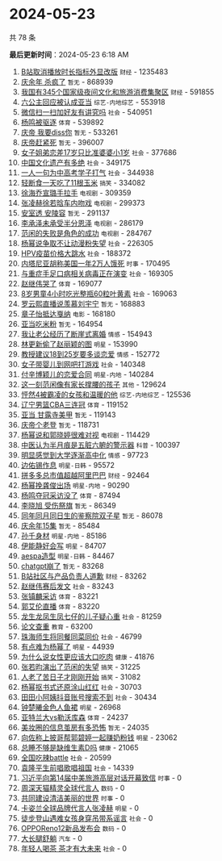 # 2024-05-23

共 78 条


<!-- BEGIN -->

**最后更新时间**：2024-05-23 6:18 AM
1. [B站取消播放时长指标外显改版](https://m.weibo.cn/search?containerid=100103type%3D1%26t%3D10%26q%3D%23B%E7%AB%99%E5%8F%96%E6%B6%88%E6%92%AD%E6%94%BE%E6%97%B6%E9%95%BF%E6%8C%87%E6%A0%87%E5%A4%96%E6%98%BE%E6%94%B9%E7%89%88%23&stream_entry_id=31&isnewpage=1&extparam=seat%3D1%26lcate%3D5001%26cate%3D5001%26pos%3D0%26stream_entry_id%3D31%26dgr%3D0%26realpos%3D1%26q%3D%2523B%25E7%25AB%2599%25E5%258F%2596%25E6%25B6%2588%25E6%2592%25AD%25E6%2594%25BE%25E6%2597%25B6%25E9%2595%25BF%25E6%258C%2587%25E6%25A0%2587%25E5%25A4%2596%25E6%2598%25BE%25E6%2594%25B9%25E7%2589%2588%2523%26c_type%3D31%26filter_type%3Drealtimehot%26flag%3D1%26band_rank%3D1%26display_time%3D1716395156%26pre_seqid%3D171639515656391143697) `财经` - 1235483
2. [庆余年 杀疯了](https://m.weibo.cn/search?containerid=100103type%3D1%26t%3D10%26q%3D%E5%BA%86%E4%BD%99%E5%B9%B4+%E6%9D%80%E7%96%AF%E4%BA%86&stream_entry_id=31&isnewpage=1&extparam=seat%3D1%26lcate%3D5001%26cate%3D5001%26pos%3D1%26stream_entry_id%3D31%26dgr%3D0%26realpos%3D2%26q%3D%25E5%25BA%2586%25E4%25BD%2599%25E5%25B9%25B4%2520%25E6%259D%2580%25E7%2596%25AF%25E4%25BA%2586%26c_type%3D31%26filter_type%3Drealtimehot%26flag%3D2%26band_rank%3D2%26display_time%3D1716395156%26pre_seqid%3D171639515656391143697) `暂无` - 868939
3. [我国有345个国家级夜间文化和旅游消费集聚区](https://m.weibo.cn/search?containerid=100103type%3D1%26t%3D10%26q%3D%23%E6%88%91%E5%9B%BD%E6%9C%89345%E4%B8%AA%E5%9B%BD%E5%AE%B6%E7%BA%A7%E5%A4%9C%E9%97%B4%E6%96%87%E5%8C%96%E5%92%8C%E6%97%85%E6%B8%B8%E6%B6%88%E8%B4%B9%E9%9B%86%E8%81%9A%E5%8C%BA%23&stream_entry_id=31&isnewpage=1&extparam=seat%3D1%26lcate%3D5001%26cate%3D5001%26pos%3D2%26stream_entry_id%3D31%26dgr%3D0%26realpos%3D3%26q%3D%2523%25E6%2588%2591%25E5%259B%25BD%25E6%259C%2589345%25E4%25B8%25AA%25E5%259B%25BD%25E5%25AE%25B6%25E7%25BA%25A7%25E5%25A4%259C%25E9%2597%25B4%25E6%2596%2587%25E5%258C%2596%25E5%2592%258C%25E6%2597%2585%25E6%25B8%25B8%25E6%25B6%2588%25E8%25B4%25B9%25E9%259B%2586%25E8%2581%259A%25E5%258C%25BA%2523%26c_type%3D31%26filter_type%3Drealtimehot%26flag%3D0%26band_rank%3D3%26display_time%3D1716395156%26pre_seqid%3D171639515656391143697) `财经` - 591855
4. [六公主回应被认成亚当](https://m.weibo.cn/search?containerid=100103type%3D1%26t%3D10%26q%3D%23%E5%85%AD%E5%85%AC%E4%B8%BB%E5%9B%9E%E5%BA%94%E8%A2%AB%E8%AE%A4%E6%88%90%E4%BA%9A%E5%BD%93%23&stream_entry_id=31&isnewpage=1&extparam=seat%3D1%26lcate%3D5001%26cate%3D5001%26pos%3D4%26stream_entry_id%3D31%26dgr%3D0%26realpos%3D4%26q%3D%2523%25E5%2585%25AD%25E5%2585%25AC%25E4%25B8%25BB%25E5%259B%259E%25E5%25BA%2594%25E8%25A2%25AB%25E8%25AE%25A4%25E6%2588%2590%25E4%25BA%259A%25E5%25BD%2593%2523%26c_type%3D31%26filter_type%3Drealtimehot%26flag%3D2%26band_rank%3D4%26display_time%3D1716395156%26pre_seqid%3D171639515656391143697) `综艺-内地综艺` - 553918
5. [微信扫一扫加好友有讲究吗](https://m.weibo.cn/search?containerid=100103type%3D1%26t%3D10%26q%3D%23%E5%BE%AE%E4%BF%A1%E6%89%AB%E4%B8%80%E6%89%AB%E5%8A%A0%E5%A5%BD%E5%8F%8B%E6%9C%89%E8%AE%B2%E7%A9%B6%E5%90%97%23&stream_entry_id=31&isnewpage=1&extparam=seat%3D1%26lcate%3D5001%26cate%3D5001%26pos%3D5%26stream_entry_id%3D31%26dgr%3D0%26realpos%3D5%26q%3D%2523%25E5%25BE%25AE%25E4%25BF%25A1%25E6%2589%25AB%25E4%25B8%2580%25E6%2589%25AB%25E5%258A%25A0%25E5%25A5%25BD%25E5%258F%258B%25E6%259C%2589%25E8%25AE%25B2%25E7%25A9%25B6%25E5%2590%2597%2523%26c_type%3D31%26filter_type%3Drealtimehot%26flag%3D2%26band_rank%3D5%26display_time%3D1716395156%26pre_seqid%3D171639515656391143697) `社会` - 540951
6. [杨鸣被驱逐](https://m.weibo.cn/search?containerid=100103type%3D1%26t%3D10%26q%3D%E6%9D%A8%E9%B8%A3%E8%A2%AB%E9%A9%B1%E9%80%90&stream_entry_id=31&isnewpage=1&extparam=seat%3D1%26lcate%3D5001%26cate%3D5001%26pos%3D6%26stream_entry_id%3D31%26dgr%3D0%26realpos%3D6%26q%3D%25E6%259D%25A8%25E9%25B8%25A3%25E8%25A2%25AB%25E9%25A9%25B1%25E9%2580%2590%26c_type%3D31%26filter_type%3Drealtimehot%26flag%3D2%26band_rank%3D6%26display_time%3D1716395156%26pre_seqid%3D171639515656391143697) `体育` - 539892
7. [庆帝 我要diss你](https://m.weibo.cn/search?containerid=100103type%3D1%26t%3D10%26q%3D%E5%BA%86%E5%B8%9D+%E6%88%91%E8%A6%81diss%E4%BD%A0&stream_entry_id=31&isnewpage=1&extparam=seat%3D1%26lcate%3D5001%26cate%3D5001%26pos%3D7%26stream_entry_id%3D31%26dgr%3D0%26realpos%3D7%26q%3D%25E5%25BA%2586%25E5%25B8%259D%2520%25E6%2588%2591%25E8%25A6%2581diss%25E4%25BD%25A0%26c_type%3D31%26filter_type%3Drealtimehot%26flag%3D2%26band_rank%3D7%26display_time%3D1716395156%26pre_seqid%3D171639515656391143697) `暂无` - 533261
8. [庆帝赶紧死](https://m.weibo.cn/search?containerid=100103type%3D1%26t%3D10%26q%3D%E5%BA%86%E5%B8%9D%E8%B5%B6%E7%B4%A7%E6%AD%BB&stream_entry_id=31&isnewpage=1&extparam=seat%3D1%26lcate%3D5001%26cate%3D5001%26pos%3D8%26stream_entry_id%3D31%26dgr%3D0%26realpos%3D8%26q%3D%25E5%25BA%2586%25E5%25B8%259D%25E8%25B5%25B6%25E7%25B4%25A7%25E6%25AD%25BB%26c_type%3D31%26filter_type%3Drealtimehot%26flag%3D2%26band_rank%3D8%26display_time%3D1716395156%26pre_seqid%3D171639515656391143697) `暂无` - 396007
9. [女子姐弟恋差17岁只比准婆婆小1岁](https://m.weibo.cn/search?containerid=100103type%3D1%26t%3D10%26q%3D%23%E5%A5%B3%E5%AD%90%E5%A7%90%E5%BC%9F%E6%81%8B%E5%B7%AE17%E5%B2%81%E5%8F%AA%E6%AF%94%E5%87%86%E5%A9%86%E5%A9%86%E5%B0%8F1%E5%B2%81%23&stream_entry_id=31&isnewpage=1&extparam=seat%3D1%26lcate%3D5001%26cate%3D5001%26pos%3D9%26stream_entry_id%3D31%26dgr%3D0%26realpos%3D9%26q%3D%2523%25E5%25A5%25B3%25E5%25AD%2590%25E5%25A7%2590%25E5%25BC%259F%25E6%2581%258B%25E5%25B7%25AE17%25E5%25B2%2581%25E5%258F%25AA%25E6%25AF%2594%25E5%2587%2586%25E5%25A9%2586%25E5%25A9%2586%25E5%25B0%258F1%25E5%25B2%2581%2523%26c_type%3D31%26filter_type%3Drealtimehot%26flag%3D2%26band_rank%3D9%26display_time%3D1716395156%26pre_seqid%3D171639515656391143697) `社会` - 377686
10. [中国文化遗产有多绝](https://m.weibo.cn/search?containerid=100103type%3D1%26t%3D10%26q%3D%23%E4%B8%AD%E5%9B%BD%E6%96%87%E5%8C%96%E9%81%97%E4%BA%A7%E6%9C%89%E5%A4%9A%E7%BB%9D%23&stream_entry_id=31&isnewpage=1&extparam=seat%3D1%26lcate%3D5001%26realpos%3D3%26cate%3D5001%26pos%3D2%26stream_entry_id%3D31%26flag%3D0%26dgr%3D0%26q%3D%2523%25E4%25B8%25AD%25E5%259B%25BD%25E6%2596%2587%25E5%258C%2596%25E9%2581%2597%25E4%25BA%25A7%25E6%259C%2589%25E5%25A4%259A%25E7%25BB%259D%2523%26filter_type%3Drealtimehot%26band_rank%3D3%26c_type%3D31%26display_time%3D1716398243%26pre_seqid%3D1716398243062015735218) `社会` - 349175
11. [一人一句为中高考学子打气](https://m.weibo.cn/search?containerid=100103type%3D1%26t%3D10%26q%3D%23%E4%B8%80%E4%BA%BA%E4%B8%80%E5%8F%A5%E4%B8%BA%E4%B8%AD%E9%AB%98%E8%80%83%E5%AD%A6%E5%AD%90%E6%89%93%E6%B0%94%23&stream_entry_id=31&isnewpage=1&extparam=seat%3D1%26lcate%3D5001%26cate%3D5001%26pos%3D10%26stream_entry_id%3D31%26dgr%3D0%26realpos%3D10%26q%3D%2523%25E4%25B8%2580%25E4%25BA%25BA%25E4%25B8%2580%25E5%258F%25A5%25E4%25B8%25BA%25E4%25B8%25AD%25E9%25AB%2598%25E8%2580%2583%25E5%25AD%25A6%25E5%25AD%2590%25E6%2589%2593%25E6%25B0%2594%2523%26c_type%3D31%26filter_type%3Drealtimehot%26flag%3D32768%26band_rank%3D10%26display_time%3D1716395156%26pre_seqid%3D171639515656391143697) `社会` - 344938
12. [轻断食一天吃了11根玉米](https://m.weibo.cn/search?containerid=100103type%3D1%26t%3D10%26q%3D%23%E8%BD%BB%E6%96%AD%E9%A3%9F%E4%B8%80%E5%A4%A9%E5%90%83%E4%BA%8611%E6%A0%B9%E7%8E%89%E7%B1%B3%23&stream_entry_id=31&isnewpage=1&extparam=seat%3D1%26lcate%3D5001%26cate%3D5001%26pos%3D11%26stream_entry_id%3D31%26dgr%3D0%26realpos%3D11%26q%3D%2523%25E8%25BD%25BB%25E6%2596%25AD%25E9%25A3%259F%25E4%25B8%2580%25E5%25A4%25A9%25E5%2590%2583%25E4%25BA%258611%25E6%25A0%25B9%25E7%258E%2589%25E7%25B1%25B3%2523%26c_type%3D31%26filter_type%3Drealtimehot%26flag%3D2%26band_rank%3D11%26display_time%3D1716395156%26pre_seqid%3D171639515656391143697) `搞笑` - 334082
13. [徐海乔宣璐手拉手](https://m.weibo.cn/search?containerid=100103type%3D1%26t%3D10%26q%3D%E5%BE%90%E6%B5%B7%E4%B9%94%E5%AE%A3%E7%92%90%E6%89%8B%E6%8B%89%E6%89%8B&stream_entry_id=31&isnewpage=1&extparam=seat%3D1%26lcate%3D5001%26cate%3D5001%26pos%3D12%26stream_entry_id%3D31%26dgr%3D0%26realpos%3D12%26q%3D%25E5%25BE%2590%25E6%25B5%25B7%25E4%25B9%2594%25E5%25AE%25A3%25E7%2592%2590%25E6%2589%258B%25E6%258B%2589%25E6%2589%258B%26c_type%3D31%26filter_type%3Drealtimehot%26flag%3D2%26band_rank%3D12%26display_time%3D1716395156%26pre_seqid%3D171639515656391143697) `电视剧` - 309359
14. [张凌赫徐若晗车内吻戏](https://m.weibo.cn/search?containerid=100103type%3D1%26t%3D10%26q%3D%23%E5%BC%A0%E5%87%8C%E8%B5%AB%E5%BE%90%E8%8B%A5%E6%99%97%E8%BD%A6%E5%86%85%E5%90%BB%E6%88%8F%23&stream_entry_id=31&isnewpage=1&extparam=seat%3D1%26lcate%3D5001%26cate%3D5001%26pos%3D13%26stream_entry_id%3D31%26dgr%3D0%26realpos%3D13%26q%3D%2523%25E5%25BC%25A0%25E5%2587%258C%25E8%25B5%25AB%25E5%25BE%2590%25E8%258B%25A5%25E6%2599%2597%25E8%25BD%25A6%25E5%2586%2585%25E5%2590%25BB%25E6%2588%258F%2523%26c_type%3D31%26filter_type%3Drealtimehot%26flag%3D2%26band_rank%3D13%26display_time%3D1716395156%26pre_seqid%3D171639515656391143697) `电视剧` - 299373
15. [安室透 安陵容](https://m.weibo.cn/search?containerid=100103type%3D1%26t%3D10%26q%3D%E5%AE%89%E5%AE%A4%E9%80%8F+%E5%AE%89%E9%99%B5%E5%AE%B9&stream_entry_id=31&isnewpage=1&extparam=seat%3D1%26lcate%3D5001%26cate%3D5001%26pos%3D14%26stream_entry_id%3D31%26dgr%3D0%26realpos%3D14%26q%3D%25E5%25AE%2589%25E5%25AE%25A4%25E9%2580%258F%2520%25E5%25AE%2589%25E9%2599%25B5%25E5%25AE%25B9%26c_type%3D31%26filter_type%3Drealtimehot%26flag%3D0%26band_rank%3D14%26display_time%3D1716395156%26pre_seqid%3D171639515656391143697) `暂无` - 291137
16. [李承泽未承受半分恩泽](https://m.weibo.cn/search?containerid=100103type%3D1%26t%3D10%26q%3D%E6%9D%8E%E6%89%BF%E6%B3%BD%E6%9C%AA%E6%89%BF%E5%8F%97%E5%8D%8A%E5%88%86%E6%81%A9%E6%B3%BD&stream_entry_id=31&isnewpage=1&extparam=seat%3D1%26lcate%3D5001%26realpos%3D5%26cate%3D5001%26pos%3D5%26stream_entry_id%3D31%26flag%3D1%26dgr%3D0%26q%3D%25E6%259D%258E%25E6%2589%25BF%25E6%25B3%25BD%25E6%259C%25AA%25E6%2589%25BF%25E5%258F%2597%25E5%258D%258A%25E5%2588%2586%25E6%2581%25A9%25E6%25B3%25BD%26filter_type%3Drealtimehot%26band_rank%3D5%26c_type%3D31%26display_time%3D1716398243%26pre_seqid%3D1716398243062015735218) `电视剧` - 286179
17. [范闲的失败是角色的成功](https://m.weibo.cn/search?containerid=100103type%3D1%26t%3D10%26q%3D%23%E8%8C%83%E9%97%B2%E7%9A%84%E5%A4%B1%E8%B4%A5%E6%98%AF%E8%A7%92%E8%89%B2%E7%9A%84%E6%88%90%E5%8A%9F%23&stream_entry_id=31&isnewpage=1&extparam=seat%3D1%26lcate%3D5001%26cate%3D5001%26pos%3D15%26stream_entry_id%3D31%26dgr%3D0%26realpos%3D15%26q%3D%2523%25E8%258C%2583%25E9%2597%25B2%25E7%259A%2584%25E5%25A4%25B1%25E8%25B4%25A5%25E6%2598%25AF%25E8%25A7%2592%25E8%2589%25B2%25E7%259A%2584%25E6%2588%2590%25E5%258A%259F%2523%26c_type%3D31%26filter_type%3Drealtimehot%26flag%3D2%26band_rank%3D15%26display_time%3D1716395156%26pre_seqid%3D171639515656391143697) `电视剧` - 284767
18. [杨幂说争取不让动漫粉失望](https://m.weibo.cn/search?containerid=100103type%3D1%26t%3D10%26q%3D%23%E6%9D%A8%E5%B9%82%E8%AF%B4%E4%BA%89%E5%8F%96%E4%B8%8D%E8%AE%A9%E5%8A%A8%E6%BC%AB%E7%B2%89%E5%A4%B1%E6%9C%9B%23&stream_entry_id=31&isnewpage=1&extparam=seat%3D1%26lcate%3D5001%26cate%3D5001%26pos%3D16%26stream_entry_id%3D31%26dgr%3D0%26realpos%3D16%26q%3D%2523%25E6%259D%25A8%25E5%25B9%2582%25E8%25AF%25B4%25E4%25BA%2589%25E5%258F%2596%25E4%25B8%258D%25E8%25AE%25A9%25E5%258A%25A8%25E6%25BC%25AB%25E7%25B2%2589%25E5%25A4%25B1%25E6%259C%259B%2523%26c_type%3D31%26filter_type%3Drealtimehot%26flag%3D0%26band_rank%3D16%26display_time%3D1716395156%26pre_seqid%3D171639515656391143697) `社会` - 226305
19. [HPV疫苗价格大跳水](https://m.weibo.cn/search?containerid=100103type%3D1%26t%3D10%26q%3D%23HPV%E7%96%AB%E8%8B%97%E4%BB%B7%E6%A0%BC%E5%A4%A7%E8%B7%B3%E6%B0%B4%23&stream_entry_id=31&isnewpage=1&extparam=seat%3D1%26lcate%3D5001%26cate%3D5001%26pos%3D17%26stream_entry_id%3D31%26dgr%3D0%26realpos%3D17%26q%3D%2523HPV%25E7%2596%25AB%25E8%258B%2597%25E4%25BB%25B7%25E6%25A0%25BC%25E5%25A4%25A7%25E8%25B7%25B3%25E6%25B0%25B4%2523%26c_type%3D31%26filter_type%3Drealtimehot%26flag%3D0%26band_rank%3D17%26display_time%3D1716395156%26pre_seqid%3D171639515656391143697) `社会` - 188372
20. [内塔尼亚胡称美国一年2万人饿死](https://m.weibo.cn/search?containerid=100103type%3D1%26t%3D10%26q%3D%23%E5%86%85%E5%A1%94%E5%B0%BC%E4%BA%9A%E8%83%A1%E7%A7%B0%E7%BE%8E%E5%9B%BD%E4%B8%80%E5%B9%B42%E4%B8%87%E4%BA%BA%E9%A5%BF%E6%AD%BB%23&stream_entry_id=31&isnewpage=1&extparam=seat%3D1%26lcate%3D5001%26cate%3D5001%26pos%3D18%26stream_entry_id%3D31%26dgr%3D0%26realpos%3D18%26q%3D%2523%25E5%2586%2585%25E5%25A1%2594%25E5%25B0%25BC%25E4%25BA%259A%25E8%2583%25A1%25E7%25A7%25B0%25E7%25BE%258E%25E5%259B%25BD%25E4%25B8%2580%25E5%25B9%25B42%25E4%25B8%2587%25E4%25BA%25BA%25E9%25A5%25BF%25E6%25AD%25BB%2523%26c_type%3D31%26filter_type%3Drealtimehot%26flag%3D1%26band_rank%3D18%26display_time%3D1716395156%26pre_seqid%3D171639515656391143697) `时事` - 170495
21. [与重症手足口病相关病毒正在演变](https://m.weibo.cn/search?containerid=100103type%3D1%26t%3D10%26q%3D%23%E4%B8%8E%E9%87%8D%E7%97%87%E6%89%8B%E8%B6%B3%E5%8F%A3%E7%97%85%E7%9B%B8%E5%85%B3%E7%97%85%E6%AF%92%E6%AD%A3%E5%9C%A8%E6%BC%94%E5%8F%98%23&stream_entry_id=31&isnewpage=1&extparam=seat%3D1%26lcate%3D5001%26cate%3D5001%26pos%3D19%26stream_entry_id%3D31%26dgr%3D0%26realpos%3D19%26q%3D%2523%25E4%25B8%258E%25E9%2587%258D%25E7%2597%2587%25E6%2589%258B%25E8%25B6%25B3%25E5%258F%25A3%25E7%2597%2585%25E7%259B%25B8%25E5%2585%25B3%25E7%2597%2585%25E6%25AF%2592%25E6%25AD%25A3%25E5%259C%25A8%25E6%25BC%2594%25E5%258F%2598%2523%26c_type%3D31%26filter_type%3Drealtimehot%26flag%3D0%26band_rank%3D19%26display_time%3D1716395156%26pre_seqid%3D171639515656391143697) `社会` - 169305
22. [赵继伟哭了](https://m.weibo.cn/search?containerid=100103type%3D1%26t%3D10%26q%3D%23%E8%B5%B5%E7%BB%A7%E4%BC%9F%E5%93%AD%E4%BA%86%23&stream_entry_id=31&isnewpage=1&extparam=seat%3D1%26lcate%3D5001%26cate%3D5001%26pos%3D20%26stream_entry_id%3D31%26dgr%3D0%26realpos%3D20%26q%3D%2523%25E8%25B5%25B5%25E7%25BB%25A7%25E4%25BC%259F%25E5%2593%25AD%25E4%25BA%2586%2523%26c_type%3D31%26filter_type%3Drealtimehot%26flag%3D0%26band_rank%3D20%26display_time%3D1716395156%26pre_seqid%3D171639515656391143697) `体育` - 169077
23. [8岁男童4小时吃光整瓶60粒叶黄素](https://m.weibo.cn/search?containerid=100103type%3D1%26t%3D10%26q%3D%238%E5%B2%81%E7%94%B7%E7%AB%A54%E5%B0%8F%E6%97%B6%E5%90%83%E5%85%89%E6%95%B4%E7%93%B660%E7%B2%92%E5%8F%B6%E9%BB%84%E7%B4%A0%23&stream_entry_id=31&isnewpage=1&extparam=seat%3D1%26lcate%3D5001%26cate%3D5001%26pos%3D21%26stream_entry_id%3D31%26dgr%3D0%26realpos%3D21%26q%3D%25238%25E5%25B2%2581%25E7%2594%25B7%25E7%25AB%25A54%25E5%25B0%258F%25E6%2597%25B6%25E5%2590%2583%25E5%2585%2589%25E6%2595%25B4%25E7%2593%25B660%25E7%25B2%2592%25E5%258F%25B6%25E9%25BB%2584%25E7%25B4%25A0%2523%26c_type%3D31%26filter_type%3Drealtimehot%26flag%3D1%26band_rank%3D21%26display_time%3D1716395156%26pre_seqid%3D171639515656391143697) `社会` - 169063
24. [罗云熙直播说羡慕刘宇宁](https://m.weibo.cn/search?containerid=100103type%3D1%26t%3D10%26q%3D%23%E7%BD%97%E4%BA%91%E7%86%99%E7%9B%B4%E6%92%AD%E8%AF%B4%E7%BE%A1%E6%85%95%E5%88%98%E5%AE%87%E5%AE%81%23&stream_entry_id=31&isnewpage=1&extparam=seat%3D1%26lcate%3D5001%26cate%3D5001%26pos%3D22%26stream_entry_id%3D31%26dgr%3D0%26realpos%3D22%26q%3D%2523%25E7%25BD%2597%25E4%25BA%2591%25E7%2586%2599%25E7%259B%25B4%25E6%2592%25AD%25E8%25AF%25B4%25E7%25BE%25A1%25E6%2585%2595%25E5%2588%2598%25E5%25AE%2587%25E5%25AE%2581%2523%26c_type%3D31%26filter_type%3Drealtimehot%26flag%3D1%26band_rank%3D22%26display_time%3D1716395156%26pre_seqid%3D171639515656391143697) `暂无` - 168883
25. [章子怡抵达戛纳](https://m.weibo.cn/search?containerid=100103type%3D1%26t%3D10%26q%3D%23%E7%AB%A0%E5%AD%90%E6%80%A1%E6%8A%B5%E8%BE%BE%E6%88%9B%E7%BA%B3%23&stream_entry_id=31&isnewpage=1&extparam=seat%3D1%26lcate%3D5001%26cate%3D5001%26pos%3D23%26stream_entry_id%3D31%26dgr%3D0%26realpos%3D23%26q%3D%2523%25E7%25AB%25A0%25E5%25AD%2590%25E6%2580%25A1%25E6%258A%25B5%25E8%25BE%25BE%25E6%2588%259B%25E7%25BA%25B3%2523%26c_type%3D31%26filter_type%3Drealtimehot%26flag%3D0%26band_rank%3D23%26display_time%3D1716395156%26pre_seqid%3D171639515656391143697) `电影` - 168180
26. [亚当吃米粉](https://m.weibo.cn/search?containerid=100103type%3D1%26t%3D10%26q%3D%E4%BA%9A%E5%BD%93%E5%90%83%E7%B1%B3%E7%B2%89&stream_entry_id=31&isnewpage=1&extparam=seat%3D1%26lcate%3D5001%26cate%3D5001%26pos%3D24%26stream_entry_id%3D31%26dgr%3D0%26realpos%3D24%26q%3D%25E4%25BA%259A%25E5%25BD%2593%25E5%2590%2583%25E7%25B1%25B3%25E7%25B2%2589%26c_type%3D31%26filter_type%3Drealtimehot%26flag%3D0%26band_rank%3D24%26display_time%3D1716395156%26pre_seqid%3D171639515656391143697) `暂无` - 164954
27. [我让老公经历了断崖式离婚](https://m.weibo.cn/search?containerid=100103type%3D1%26t%3D10%26q%3D%23%E6%88%91%E8%AE%A9%E8%80%81%E5%85%AC%E7%BB%8F%E5%8E%86%E4%BA%86%E6%96%AD%E5%B4%96%E5%BC%8F%E7%A6%BB%E5%A9%9A%23&stream_entry_id=31&isnewpage=1&extparam=seat%3D1%26lcate%3D5001%26cate%3D5001%26pos%3D25%26stream_entry_id%3D31%26dgr%3D0%26realpos%3D25%26q%3D%2523%25E6%2588%2591%25E8%25AE%25A9%25E8%2580%2581%25E5%2585%25AC%25E7%25BB%258F%25E5%258E%2586%25E4%25BA%2586%25E6%2596%25AD%25E5%25B4%2596%25E5%25BC%258F%25E7%25A6%25BB%25E5%25A9%259A%2523%26c_type%3D31%26filter_type%3Drealtimehot%26flag%3D0%26band_rank%3D25%26display_time%3D1716395156%26pre_seqid%3D171639515656391143697) `情感` - 154943
28. [林更新偷了赵丽颖的图](https://m.weibo.cn/search?containerid=100103type%3D1%26t%3D10%26q%3D%23%E6%9E%97%E6%9B%B4%E6%96%B0%E5%81%B7%E4%BA%86%E8%B5%B5%E4%B8%BD%E9%A2%96%E7%9A%84%E5%9B%BE%23&stream_entry_id=31&isnewpage=1&extparam=seat%3D1%26lcate%3D5001%26cate%3D5001%26pos%3D26%26stream_entry_id%3D31%26dgr%3D0%26realpos%3D26%26q%3D%2523%25E6%259E%2597%25E6%259B%25B4%25E6%2596%25B0%25E5%2581%25B7%25E4%25BA%2586%25E8%25B5%25B5%25E4%25B8%25BD%25E9%25A2%2596%25E7%259A%2584%25E5%259B%25BE%2523%26c_type%3D31%26filter_type%3Drealtimehot%26flag%3D0%26band_rank%3D26%26display_time%3D1716395156%26pre_seqid%3D171639515656391143697) `明星` - 153990
29. [教授建议18到25岁要多谈恋爱](https://m.weibo.cn/search?containerid=100103type%3D1%26t%3D10%26q%3D%23%E6%95%99%E6%8E%88%E5%BB%BA%E8%AE%AE18%E5%88%B025%E5%B2%81%E8%A6%81%E5%A4%9A%E8%B0%88%E6%81%8B%E7%88%B1%23&stream_entry_id=31&isnewpage=1&extparam=seat%3D1%26lcate%3D5001%26cate%3D5001%26pos%3D12%26band_rank%3D11%26stream_entry_id%3D31%26flag%3D1%26dgr%3D0%26q%3D%2523%25E6%2595%2599%25E6%258E%2588%25E5%25BB%25BA%25E8%25AE%25AE18%25E5%2588%25B025%25E5%25B2%2581%25E8%25A6%2581%25E5%25A4%259A%25E8%25B0%2588%25E6%2581%258B%25E7%2588%25B1%2523%26filter_type%3Drealtimehot%26realpos%3D11%26c_type%3D31%26display_time%3D1716409226%26pre_seqid%3D171640922644507371186) `情感` - 152772
30. [女子带婴儿到网吧打游戏](https://m.weibo.cn/search?containerid=100103type%3D1%26t%3D10%26q%3D%23%E5%A5%B3%E5%AD%90%E5%B8%A6%E5%A9%B4%E5%84%BF%E5%88%B0%E7%BD%91%E5%90%A7%E6%89%93%E6%B8%B8%E6%88%8F%23&stream_entry_id=31&isnewpage=1&extparam=seat%3D1%26lcate%3D5001%26cate%3D5001%26pos%3D20%26band_rank%3D20%26stream_entry_id%3D31%26flag%3D1%26dgr%3D0%26q%3D%2523%25E5%25A5%25B3%25E5%25AD%2590%25E5%25B8%25A6%25E5%25A9%25B4%25E5%2584%25BF%25E5%2588%25B0%25E7%25BD%2591%25E5%2590%25A7%25E6%2589%2593%25E6%25B8%25B8%25E6%2588%258F%2523%26filter_type%3Drealtimehot%26realpos%3D20%26c_type%3D31%26display_time%3D1716402337%26pre_seqid%3D171640233746804275234) `社会` - 140348
31. [付辛博颖儿的恋爱合同](https://m.weibo.cn/search?containerid=100103type%3D1%26t%3D10%26q%3D%23%E4%BB%98%E8%BE%9B%E5%8D%9A%E9%A2%96%E5%84%BF%E7%9A%84%E6%81%8B%E7%88%B1%E5%90%88%E5%90%8C%23&stream_entry_id=31&isnewpage=1&extparam=seat%3D1%26lcate%3D5001%26cate%3D5001%26pos%3D27%26stream_entry_id%3D31%26dgr%3D0%26realpos%3D27%26q%3D%2523%25E4%25BB%2598%25E8%25BE%259B%25E5%258D%259A%25E9%25A2%2596%25E5%2584%25BF%25E7%259A%2584%25E6%2581%258B%25E7%2588%25B1%25E5%2590%2588%25E5%2590%258C%2523%26c_type%3D31%26filter_type%3Drealtimehot%26flag%3D0%26band_rank%3D27%26display_time%3D1716395156%26pre_seqid%3D171639515656391143697) `明星-内地` - 140284
32. [这一刻范闲像有家长撑腰的孩子](https://m.weibo.cn/search?containerid=100103type%3D1%26t%3D10%26q%3D%23%E8%BF%99%E4%B8%80%E5%88%BB%E8%8C%83%E9%97%B2%E5%83%8F%E6%9C%89%E5%AE%B6%E9%95%BF%E6%92%91%E8%85%B0%E7%9A%84%E5%AD%A9%E5%AD%90%23&stream_entry_id=31&isnewpage=1&extparam=seat%3D1%26lcate%3D5001%26cate%3D5001%26pos%3D28%26stream_entry_id%3D31%26dgr%3D0%26realpos%3D28%26q%3D%2523%25E8%25BF%2599%25E4%25B8%2580%25E5%2588%25BB%25E8%258C%2583%25E9%2597%25B2%25E5%2583%258F%25E6%259C%2589%25E5%25AE%25B6%25E9%2595%25BF%25E6%2592%2591%25E8%2585%25B0%25E7%259A%2584%25E5%25AD%25A9%25E5%25AD%2590%2523%26c_type%3D31%26filter_type%3Drealtimehot%26flag%3D1%26band_rank%3D28%26display_time%3D1716395156%26pre_seqid%3D171639515656391143697) `其他` - 129624
33. [怦然4被霸凌的女孩和温暖的他](https://m.weibo.cn/search?containerid=100103type%3D1%26t%3D10%26q%3D%23%E6%80%A6%E7%84%B64%E8%A2%AB%E9%9C%B8%E5%87%8C%E7%9A%84%E5%A5%B3%E5%AD%A9%E5%92%8C%E6%B8%A9%E6%9A%96%E7%9A%84%E4%BB%96%23&stream_entry_id=31&isnewpage=1&extparam=seat%3D1%26lcate%3D5001%26cate%3D5001%26pos%3D29%26stream_entry_id%3D31%26dgr%3D0%26realpos%3D29%26q%3D%2523%25E6%2580%25A6%25E7%2584%25B64%25E8%25A2%25AB%25E9%259C%25B8%25E5%2587%258C%25E7%259A%2584%25E5%25A5%25B3%25E5%25AD%25A9%25E5%2592%258C%25E6%25B8%25A9%25E6%259A%2596%25E7%259A%2584%25E4%25BB%2596%2523%26c_type%3D31%26filter_type%3Drealtimehot%26flag%3D1%26band_rank%3D29%26display_time%3D1716395156%26pre_seqid%3D171639515656391143697) `综艺-内地综艺` - 125536
34. [辽宁男篮CBA三连冠](https://m.weibo.cn/search?containerid=100103type%3D1%26t%3D10%26q%3D%23%E8%BE%BD%E5%AE%81%E7%94%B7%E7%AF%AECBA%E4%B8%89%E8%BF%9E%E5%86%A0%23&stream_entry_id=31&isnewpage=1&extparam=seat%3D1%26lcate%3D5001%26cate%3D5001%26pos%3D30%26stream_entry_id%3D31%26dgr%3D0%26realpos%3D30%26q%3D%2523%25E8%25BE%25BD%25E5%25AE%2581%25E7%2594%25B7%25E7%25AF%25AECBA%25E4%25B8%2589%25E8%25BF%259E%25E5%2586%25A0%2523%26c_type%3D31%26filter_type%3Drealtimehot%26flag%3D0%26band_rank%3D30%26display_time%3D1716395156%26pre_seqid%3D171639515656391143697) `体育` - 119152
35. [亚当 甘露寺美甲](https://m.weibo.cn/search?containerid=100103type%3D1%26t%3D10%26q%3D%E4%BA%9A%E5%BD%93+%E7%94%98%E9%9C%B2%E5%AF%BA%E7%BE%8E%E7%94%B2&stream_entry_id=31&isnewpage=1&extparam=seat%3D1%26lcate%3D5001%26cate%3D5001%26pos%3D31%26stream_entry_id%3D31%26dgr%3D0%26realpos%3D31%26q%3D%25E4%25BA%259A%25E5%25BD%2593%2520%25E7%2594%2598%25E9%259C%25B2%25E5%25AF%25BA%25E7%25BE%258E%25E7%2594%25B2%26c_type%3D31%26filter_type%3Drealtimehot%26flag%3D0%26band_rank%3D31%26display_time%3D1716395156%26pre_seqid%3D171639515656391143697) `暂无` - 119143
36. [庆帝个老登](https://m.weibo.cn/search?containerid=100103type%3D1%26t%3D10%26q%3D%E5%BA%86%E5%B8%9D%E4%B8%AA%E8%80%81%E7%99%BB&stream_entry_id=31&isnewpage=1&extparam=seat%3D1%26lcate%3D5001%26cate%3D5001%26pos%3D32%26stream_entry_id%3D31%26dgr%3D0%26realpos%3D32%26q%3D%25E5%25BA%2586%25E5%25B8%259D%25E4%25B8%25AA%25E8%2580%2581%25E7%2599%25BB%26c_type%3D31%26filter_type%3Drealtimehot%26flag%3D0%26band_rank%3D32%26display_time%3D1716395156%26pre_seqid%3D171639515656391143697) `暂无` - 118731
37. [杨幂说和郭晓婷很难对视](https://m.weibo.cn/search?containerid=100103type%3D1%26t%3D10%26q%3D%23%E6%9D%A8%E5%B9%82%E8%AF%B4%E5%92%8C%E9%83%AD%E6%99%93%E5%A9%B7%E5%BE%88%E9%9A%BE%E5%AF%B9%E8%A7%86%23&stream_entry_id=31&isnewpage=1&extparam=seat%3D1%26lcate%3D5001%26cate%3D5001%26pos%3D33%26stream_entry_id%3D31%26dgr%3D0%26realpos%3D33%26q%3D%2523%25E6%259D%25A8%25E5%25B9%2582%25E8%25AF%25B4%25E5%2592%258C%25E9%2583%25AD%25E6%2599%2593%25E5%25A9%25B7%25E5%25BE%2588%25E9%259A%25BE%25E5%25AF%25B9%25E8%25A7%2586%2523%26c_type%3D31%26filter_type%3Drealtimehot%26flag%3D0%26band_rank%3D33%26display_time%3D1716395156%26pre_seqid%3D171639515656391143697) `电视剧` - 114429
38. [中医认为半月痕是五脏六腑的警示器](https://m.weibo.cn/search?containerid=100103type%3D1%26t%3D10%26q%3D%23%E4%B8%AD%E5%8C%BB%E8%AE%A4%E4%B8%BA%E5%8D%8A%E6%9C%88%E7%97%95%E6%98%AF%E4%BA%94%E8%84%8F%E5%85%AD%E8%85%91%E7%9A%84%E8%AD%A6%E7%A4%BA%E5%99%A8%23&stream_entry_id=31&isnewpage=1&extparam=seat%3D1%26lcate%3D5001%26cate%3D5001%26pos%3D34%26stream_entry_id%3D31%26dgr%3D0%26realpos%3D34%26q%3D%2523%25E4%25B8%25AD%25E5%258C%25BB%25E8%25AE%25A4%25E4%25B8%25BA%25E5%258D%258A%25E6%259C%2588%25E7%2597%2595%25E6%2598%25AF%25E4%25BA%2594%25E8%2584%258F%25E5%2585%25AD%25E8%2585%2591%25E7%259A%2584%25E8%25AD%25A6%25E7%25A4%25BA%25E5%2599%25A8%2523%26c_type%3D31%26filter_type%3Drealtimehot%26flag%3D0%26band_rank%3D34%26display_time%3D1716395156%26pre_seqid%3D171639515656391143697) `科普` - 100397
39. [明显感觉到大学逐渐高中化](https://m.weibo.cn/search?containerid=100103type%3D1%26t%3D10%26q%3D%23%E6%98%8E%E6%98%BE%E6%84%9F%E8%A7%89%E5%88%B0%E5%A4%A7%E5%AD%A6%E9%80%90%E6%B8%90%E9%AB%98%E4%B8%AD%E5%8C%96%23&stream_entry_id=31&isnewpage=1&extparam=seat%3D1%26lcate%3D5001%26cate%3D5001%26pos%3D35%26stream_entry_id%3D31%26dgr%3D0%26realpos%3D35%26q%3D%2523%25E6%2598%258E%25E6%2598%25BE%25E6%2584%259F%25E8%25A7%2589%25E5%2588%25B0%25E5%25A4%25A7%25E5%25AD%25A6%25E9%2580%2590%25E6%25B8%2590%25E9%25AB%2598%25E4%25B8%25AD%25E5%258C%2596%2523%26c_type%3D31%26filter_type%3Drealtimehot%26flag%3D0%26band_rank%3D35%26display_time%3D1716395156%26pre_seqid%3D171639515656391143697) `情感` - 97723
40. [边佑锡作息](https://m.weibo.cn/search?containerid=100103type%3D1%26t%3D10%26q%3D%E8%BE%B9%E4%BD%91%E9%94%A1%E4%BD%9C%E6%81%AF&stream_entry_id=31&isnewpage=1&extparam=seat%3D1%26lcate%3D5001%26cate%3D5001%26pos%3D36%26stream_entry_id%3D31%26dgr%3D0%26realpos%3D36%26q%3D%25E8%25BE%25B9%25E4%25BD%2591%25E9%2594%25A1%25E4%25BD%259C%25E6%2581%25AF%26c_type%3D31%26filter_type%3Drealtimehot%26flag%3D1%26band_rank%3D36%26display_time%3D1716395156%26pre_seqid%3D171639515656391143697) `明星-日韩` - 95572
41. [拼多多总市值超越阿里巴巴](https://m.weibo.cn/search?containerid=100103type%3D1%26t%3D10%26q%3D%23%E6%8B%BC%E5%A4%9A%E5%A4%9A%E6%80%BB%E5%B8%82%E5%80%BC%E8%B6%85%E8%B6%8A%E9%98%BF%E9%87%8C%E5%B7%B4%E5%B7%B4%23&stream_entry_id=31&isnewpage=1&extparam=seat%3D1%26lcate%3D5001%26cate%3D5001%26pos%3D37%26stream_entry_id%3D31%26dgr%3D0%26realpos%3D37%26q%3D%2523%25E6%258B%25BC%25E5%25A4%259A%25E5%25A4%259A%25E6%2580%25BB%25E5%25B8%2582%25E5%2580%25BC%25E8%25B6%2585%25E8%25B6%258A%25E9%2598%25BF%25E9%2587%258C%25E5%25B7%25B4%25E5%25B7%25B4%2523%26c_type%3D31%26filter_type%3Drealtimehot%26flag%3D0%26band_rank%3D37%26display_time%3D1716395156%26pre_seqid%3D171639515656391143697) `财经` - 92464
42. [杨幂挽龚俊出场](https://m.weibo.cn/search?containerid=100103type%3D1%26t%3D10%26q%3D%23%E6%9D%A8%E5%B9%82%E6%8C%BD%E9%BE%9A%E4%BF%8A%E5%87%BA%E5%9C%BA%23&stream_entry_id=31&isnewpage=1&extparam=seat%3D1%26lcate%3D5001%26cate%3D5001%26pos%3D38%26stream_entry_id%3D31%26dgr%3D0%26realpos%3D38%26q%3D%2523%25E6%259D%25A8%25E5%25B9%2582%25E6%258C%25BD%25E9%25BE%259A%25E4%25BF%258A%25E5%2587%25BA%25E5%259C%25BA%2523%26c_type%3D31%26filter_type%3Drealtimehot%26flag%3D0%26band_rank%3D38%26display_time%3D1716395156%26pre_seqid%3D171639515656391143697) `明星-内地` - 90290
43. [杨鸣夺冠采访没了](https://m.weibo.cn/search?containerid=100103type%3D1%26t%3D10%26q%3D%23%E6%9D%A8%E9%B8%A3%E5%A4%BA%E5%86%A0%E9%87%87%E8%AE%BF%E6%B2%A1%E4%BA%86%23&stream_entry_id=31&isnewpage=1&extparam=seat%3D1%26lcate%3D5001%26cate%3D5001%26pos%3D39%26stream_entry_id%3D31%26dgr%3D0%26realpos%3D39%26q%3D%2523%25E6%259D%25A8%25E9%25B8%25A3%25E5%25A4%25BA%25E5%2586%25A0%25E9%2587%2587%25E8%25AE%25BF%25E6%25B2%25A1%25E4%25BA%2586%2523%26c_type%3D31%26filter_type%3Drealtimehot%26flag%3D0%26band_rank%3D39%26display_time%3D1716395156%26pre_seqid%3D171639515656391143697) `体育` - 87494
44. [李晓旭 受伤祭旗](https://m.weibo.cn/search?containerid=100103type%3D1%26t%3D10%26q%3D%E6%9D%8E%E6%99%93%E6%97%AD+%E5%8F%97%E4%BC%A4%E7%A5%AD%E6%97%97&stream_entry_id=31&isnewpage=1&extparam=seat%3D1%26lcate%3D5001%26cate%3D5001%26pos%3D40%26stream_entry_id%3D31%26dgr%3D0%26realpos%3D40%26q%3D%25E6%259D%258E%25E6%2599%2593%25E6%2597%25AD%2520%25E5%258F%2597%25E4%25BC%25A4%25E7%25A5%25AD%25E6%2597%2597%26c_type%3D31%26filter_type%3Drealtimehot%26flag%3D1%26band_rank%3D40%26display_time%3D1716395156%26pre_seqid%3D171639515656391143697) `暂无` - 86349
45. [同年同月同日生的鉴察院双子星](https://m.weibo.cn/search?containerid=100103type%3D1%26t%3D10%26q%3D%E5%90%8C%E5%B9%B4%E5%90%8C%E6%9C%88%E5%90%8C%E6%97%A5%E7%94%9F%E7%9A%84%E9%89%B4%E5%AF%9F%E9%99%A2%E5%8F%8C%E5%AD%90%E6%98%9F&stream_entry_id=31&isnewpage=1&extparam=seat%3D1%26lcate%3D5001%26cate%3D5001%26pos%3D41%26stream_entry_id%3D31%26dgr%3D0%26realpos%3D41%26q%3D%25E5%2590%258C%25E5%25B9%25B4%25E5%2590%258C%25E6%259C%2588%25E5%2590%258C%25E6%2597%25A5%25E7%2594%259F%25E7%259A%2584%25E9%2589%25B4%25E5%25AF%259F%25E9%2599%25A2%25E5%258F%258C%25E5%25AD%2590%25E6%2598%259F%26c_type%3D31%26filter_type%3Drealtimehot%26flag%3D1%26band_rank%3D41%26display_time%3D1716395156%26pre_seqid%3D171639515656391143697) `暂无` - 86078
46. [庆余年15集](https://m.weibo.cn/search?containerid=100103type%3D1%26t%3D10%26q%3D%E5%BA%86%E4%BD%99%E5%B9%B415%E9%9B%86&stream_entry_id=31&isnewpage=1&extparam=seat%3D1%26lcate%3D5001%26cate%3D5001%26pos%3D42%26stream_entry_id%3D31%26dgr%3D0%26realpos%3D42%26q%3D%25E5%25BA%2586%25E4%25BD%2599%25E5%25B9%25B415%25E9%259B%2586%26c_type%3D31%26filter_type%3Drealtimehot%26flag%3D0%26band_rank%3D42%26display_time%3D1716395156%26pre_seqid%3D171639515656391143697) `暂无` - 85484
47. [孙千身材](https://m.weibo.cn/search?containerid=100103type%3D1%26t%3D10%26q%3D%23%E5%AD%99%E5%8D%83%E8%BA%AB%E6%9D%90%23&stream_entry_id=31&isnewpage=1&extparam=seat%3D1%26lcate%3D5001%26cate%3D5001%26pos%3D43%26stream_entry_id%3D31%26dgr%3D0%26realpos%3D43%26q%3D%2523%25E5%25AD%2599%25E5%258D%2583%25E8%25BA%25AB%25E6%259D%2590%2523%26c_type%3D31%26filter_type%3Drealtimehot%26flag%3D0%26band_rank%3D43%26display_time%3D1716395156%26pre_seqid%3D171639515656391143697) `明星-内地` - 85186
48. [伊能静好会写](https://m.weibo.cn/search?containerid=100103type%3D1%26t%3D10%26q%3D%E4%BC%8A%E8%83%BD%E9%9D%99%E5%A5%BD%E4%BC%9A%E5%86%99&stream_entry_id=31&isnewpage=1&extparam=seat%3D1%26lcate%3D5001%26cate%3D5001%26pos%3D44%26stream_entry_id%3D31%26dgr%3D0%26realpos%3D44%26q%3D%25E4%25BC%258A%25E8%2583%25BD%25E9%259D%2599%25E5%25A5%25BD%25E4%25BC%259A%25E5%2586%2599%26c_type%3D31%26filter_type%3Drealtimehot%26flag%3D0%26band_rank%3D44%26display_time%3D1716395156%26pre_seqid%3D171639515656391143697) `明星` - 84707
49. [aespa造型](https://m.weibo.cn/search?containerid=100103type%3D1%26t%3D10%26q%3Daespa%E9%80%A0%E5%9E%8B&stream_entry_id=31&isnewpage=1&extparam=seat%3D1%26lcate%3D5001%26cate%3D5001%26pos%3D45%26stream_entry_id%3D31%26dgr%3D0%26realpos%3D45%26q%3Daespa%25E9%2580%25A0%25E5%259E%258B%26c_type%3D31%26filter_type%3Drealtimehot%26flag%3D0%26band_rank%3D45%26display_time%3D1716395156%26pre_seqid%3D171639515656391143697) `明星-日韩` - 84467
50. [chatgpt崩了](https://m.weibo.cn/search?containerid=100103type%3D1%26t%3D10%26q%3Dchatgpt%E5%B4%A9%E4%BA%86&stream_entry_id=31&isnewpage=1&extparam=seat%3D1%26lcate%3D5001%26cate%3D5001%26pos%3D46%26stream_entry_id%3D31%26dgr%3D0%26realpos%3D46%26q%3Dchatgpt%25E5%25B4%25A9%25E4%25BA%2586%26c_type%3D31%26filter_type%3Drealtimehot%26flag%3D1%26band_rank%3D46%26display_time%3D1716395156%26pre_seqid%3D171639515656391143697) `暂无` - 83268
51. [B站社区与产品负责人道歉](https://m.weibo.cn/search?containerid=100103type%3D1%26t%3D10%26q%3D%23B%E7%AB%99%E7%A4%BE%E5%8C%BA%E4%B8%8E%E4%BA%A7%E5%93%81%E8%B4%9F%E8%B4%A3%E4%BA%BA%E9%81%93%E6%AD%89%23&stream_entry_id=31&isnewpage=1&extparam=seat%3D1%26lcate%3D5001%26cate%3D5001%26pos%3D47%26stream_entry_id%3D31%26dgr%3D0%26realpos%3D47%26q%3D%2523B%25E7%25AB%2599%25E7%25A4%25BE%25E5%258C%25BA%25E4%25B8%258E%25E4%25BA%25A7%25E5%2593%2581%25E8%25B4%259F%25E8%25B4%25A3%25E4%25BA%25BA%25E9%2581%2593%25E6%25AD%2589%2523%26c_type%3D31%26filter_type%3Drealtimehot%26flag%3D1%26band_rank%3D47%26display_time%3D1716395156%26pre_seqid%3D171639515656391143697) `财经` - 83262
52. [赵继伟赛后发文](https://m.weibo.cn/search?containerid=100103type%3D1%26t%3D10%26q%3D%23%E8%B5%B5%E7%BB%A7%E4%BC%9F%E8%B5%9B%E5%90%8E%E5%8F%91%E6%96%87%23&stream_entry_id=31&isnewpage=1&extparam=seat%3D1%26lcate%3D5001%26cate%3D5001%26pos%3D48%26stream_entry_id%3D31%26dgr%3D0%26realpos%3D48%26q%3D%2523%25E8%25B5%25B5%25E7%25BB%25A7%25E4%25BC%259F%25E8%25B5%259B%25E5%2590%258E%25E5%258F%2591%25E6%2596%2587%2523%26c_type%3D31%26filter_type%3Drealtimehot%26flag%3D1%26band_rank%3D48%26display_time%3D1716395156%26pre_seqid%3D171639515656391143697) `社会` - 83243
53. [张镇麟采访](https://m.weibo.cn/search?containerid=100103type%3D1%26t%3D10%26q%3D%23%E5%BC%A0%E9%95%87%E9%BA%9F%E9%87%87%E8%AE%BF%23&stream_entry_id=31&isnewpage=1&extparam=seat%3D1%26lcate%3D5001%26cate%3D5001%26pos%3D49%26stream_entry_id%3D31%26dgr%3D0%26realpos%3D49%26q%3D%2523%25E5%25BC%25A0%25E9%2595%2587%25E9%25BA%259F%25E9%2587%2587%25E8%25AE%25BF%2523%26c_type%3D31%26filter_type%3Drealtimehot%26flag%3D1%26band_rank%3D49%26display_time%3D1716395156%26pre_seqid%3D171639515656391143697) `体育` - 83221
54. [郭艾伦直播](https://m.weibo.cn/search?containerid=100103type%3D1%26t%3D10%26q%3D%E9%83%AD%E8%89%BE%E4%BC%A6%E7%9B%B4%E6%92%AD&stream_entry_id=31&isnewpage=1&extparam=seat%3D1%26lcate%3D5001%26cate%3D5001%26pos%3D50%26stream_entry_id%3D31%26dgr%3D0%26realpos%3D50%26q%3D%25E9%2583%25AD%25E8%2589%25BE%25E4%25BC%25A6%25E7%259B%25B4%25E6%2592%25AD%26c_type%3D31%26filter_type%3Drealtimehot%26flag%3D0%26band_rank%3D50%26display_time%3D1716395156%26pre_seqid%3D171639515656391143697) `体育` - 83220
55. [龙生龙凤生凤七仔的儿子疑心重](https://m.weibo.cn/search?containerid=100103type%3D1%26t%3D10%26q%3D%23%E9%BE%99%E7%94%9F%E9%BE%99%E5%87%A4%E7%94%9F%E5%87%A4%E4%B8%83%E4%BB%94%E7%9A%84%E5%84%BF%E5%AD%90%E7%96%91%E5%BF%83%E9%87%8D%23&stream_entry_id=31&isnewpage=1&extparam=seat%3D1%26lcate%3D5001%26realpos%3D43%26cate%3D5001%26pos%3D44%26stream_entry_id%3D31%26flag%3D32768%26dgr%3D0%26q%3D%2523%25E9%25BE%2599%25E7%2594%259F%25E9%25BE%2599%25E5%2587%25A4%25E7%2594%259F%25E5%2587%25A4%25E4%25B8%2583%25E4%25BB%2594%25E7%259A%2584%25E5%2584%25BF%25E5%25AD%2590%25E7%2596%2591%25E5%25BF%2583%25E9%2587%258D%2523%26filter_type%3Drealtimehot%26band_rank%3D43%26c_type%3D31%26display_time%3D1716398243%26pre_seqid%3D1716398243062015735218) `社会` - 81259
56. [论文查重](https://m.weibo.cn/search?containerid=100103type%3D1%26t%3D10%26q%3D%E8%AE%BA%E6%96%87%E6%9F%A5%E9%87%8D&stream_entry_id=31&isnewpage=1&extparam=seat%3D1%26lcate%3D5001%26cate%3D5001%26pos%3D44%26band_rank%3D44%26stream_entry_id%3D31%26flag%3D1%26dgr%3D0%26q%3D%25E8%25AE%25BA%25E6%2596%2587%25E6%259F%25A5%25E9%2587%258D%26filter_type%3Drealtimehot%26realpos%3D44%26c_type%3D31%26display_time%3D1716402337%26pre_seqid%3D171640233746804275234) `教育` - 63200
57. [珠海师生将同餐同菜同价](https://m.weibo.cn/search?containerid=100103type%3D1%26t%3D10%26q%3D%23%E7%8F%A0%E6%B5%B7%E5%B8%88%E7%94%9F%E5%B0%86%E5%90%8C%E9%A4%90%E5%90%8C%E8%8F%9C%E5%90%8C%E4%BB%B7%23&stream_entry_id=31&isnewpage=1&extparam=seat%3D1%26lcate%3D5001%26cate%3D5001%26pos%3D10%26stream_entry_id%3D31%26realpos%3D10%26band_rank%3D10%26dgr%3D0%26q%3D%2523%25E7%258F%25A0%25E6%25B5%25B7%25E5%25B8%2588%25E7%2594%259F%25E5%25B0%2586%25E5%2590%258C%25E9%25A4%2590%25E5%2590%258C%25E8%258F%259C%25E5%2590%258C%25E4%25BB%25B7%2523%26filter_type%3Drealtimehot%26flag%3D32768%26c_type%3D31%26display_time%3D1716405339%26pre_seqid%3D1716405339415920871229) `社会` - 46799
58. [有点难为杨幂了](https://m.weibo.cn/search?containerid=100103type%3D1%26t%3D10%26q%3D%23%E6%9C%89%E7%82%B9%E9%9A%BE%E4%B8%BA%E6%9D%A8%E5%B9%82%E4%BA%86%23&stream_entry_id=31&isnewpage=1&extparam=seat%3D1%26lcate%3D5001%26cate%3D5001%26pos%3D16%26band_rank%3D15%26stream_entry_id%3D31%26flag%3D1%26dgr%3D0%26q%3D%2523%25E6%259C%2589%25E7%2582%25B9%25E9%259A%25BE%25E4%25B8%25BA%25E6%259D%25A8%25E5%25B9%2582%25E4%25BA%2586%2523%26filter_type%3Drealtimehot%26realpos%3D15%26c_type%3D31%26display_time%3D1716409226%26pre_seqid%3D171640922644507371186) `明星` - 44939
59. [为什么说女性更应该大口吃肉](https://m.weibo.cn/search?containerid=100103type%3D1%26t%3D10%26q%3D%23%E4%B8%BA%E4%BB%80%E4%B9%88%E8%AF%B4%E5%A5%B3%E6%80%A7%E6%9B%B4%E5%BA%94%E8%AF%A5%E5%A4%A7%E5%8F%A3%E5%90%83%E8%82%89%23&stream_entry_id=31&isnewpage=1&extparam=seat%3D1%26lcate%3D5001%26cate%3D5001%26pos%3D25%26band_rank%3D25%26stream_entry_id%3D31%26flag%3D1%26dgr%3D0%26q%3D%2523%25E4%25B8%25BA%25E4%25BB%2580%25E4%25B9%2588%25E8%25AF%25B4%25E5%25A5%25B3%25E6%2580%25A7%25E6%259B%25B4%25E5%25BA%2594%25E8%25AF%25A5%25E5%25A4%25A7%25E5%258F%25A3%25E5%2590%2583%25E8%2582%2589%2523%26filter_type%3Drealtimehot%26realpos%3D25%26c_type%3D31%26display_time%3D1716402337%26pre_seqid%3D171640233746804275234) `健康` - 41876
60. [张若昀演出了范闲的失望](https://m.weibo.cn/search?containerid=100103type%3D1%26t%3D10%26q%3D%23%E5%BC%A0%E8%8B%A5%E6%98%80%E6%BC%94%E5%87%BA%E4%BA%86%E8%8C%83%E9%97%B2%E7%9A%84%E5%A4%B1%E6%9C%9B%23&stream_entry_id=31&isnewpage=1&extparam=seat%3D1%26lcate%3D5001%26cate%3D5001%26pos%3D35%26stream_entry_id%3D31%26realpos%3D36%26band_rank%3D36%26dgr%3D0%26q%3D%2523%25E5%25BC%25A0%25E8%258B%25A5%25E6%2598%2580%25E6%25BC%2594%25E5%2587%25BA%25E4%25BA%2586%25E8%258C%2583%25E9%2597%25B2%25E7%259A%2584%25E5%25A4%25B1%25E6%259C%259B%2523%26filter_type%3Drealtimehot%26flag%3D1%26c_type%3D31%26display_time%3D1716412814%26pre_seqid%3D171641281440301554306) `搞笑` - 31225
61. [人老了苦日子才刚刚开始](https://m.weibo.cn/search?containerid=100103type%3D1%26t%3D10%26q%3D%23%E4%BA%BA%E8%80%81%E4%BA%86%E8%8B%A6%E6%97%A5%E5%AD%90%E6%89%8D%E5%88%9A%E5%88%9A%E5%BC%80%E5%A7%8B%23&stream_entry_id=31&isnewpage=1&extparam=seat%3D1%26lcate%3D5001%26cate%3D5001%26pos%3D27%26band_rank%3D26%26stream_entry_id%3D31%26flag%3D1%26dgr%3D0%26q%3D%2523%25E4%25BA%25BA%25E8%2580%2581%25E4%25BA%2586%25E8%258B%25A6%25E6%2597%25A5%25E5%25AD%2590%25E6%2589%258D%25E5%2588%259A%25E5%2588%259A%25E5%25BC%2580%25E5%25A7%258B%2523%26filter_type%3Drealtimehot%26realpos%3D26%26c_type%3D31%26display_time%3D1716409226%26pre_seqid%3D171640922644507371186) `搞笑` - 31082
62. [杨幂抠书式还原涂山红红](https://m.weibo.cn/search?containerid=100103type%3D1%26t%3D10%26q%3D%23%E6%9D%A8%E5%B9%82%E6%8A%A0%E4%B9%A6%E5%BC%8F%E8%BF%98%E5%8E%9F%E6%B6%82%E5%B1%B1%E7%BA%A2%E7%BA%A2%23&stream_entry_id=31&isnewpage=1&extparam=seat%3D1%26lcate%3D5001%26cate%3D5001%26pos%3D46%26band_rank%3D45%26stream_entry_id%3D31%26flag%3D1%26dgr%3D0%26q%3D%2523%25E6%259D%25A8%25E5%25B9%2582%25E6%258A%25A0%25E4%25B9%25A6%25E5%25BC%258F%25E8%25BF%2598%25E5%258E%259F%25E6%25B6%2582%25E5%25B1%25B1%25E7%25BA%25A2%25E7%25BA%25A2%2523%26filter_type%3Drealtimehot%26realpos%3D45%26c_type%3D31%26display_time%3D1716409226%26pre_seqid%3D171640922644507371186) `社会` - 30703
63. [田田小阿姨抖音账号搜索不到](https://m.weibo.cn/search?containerid=100103type%3D1%26t%3D10%26q%3D%23%E7%94%B0%E7%94%B0%E5%B0%8F%E9%98%BF%E5%A7%A8%E6%8A%96%E9%9F%B3%E8%B4%A6%E5%8F%B7%E6%90%9C%E7%B4%A2%E4%B8%8D%E5%88%B0%23&stream_entry_id=31&isnewpage=1&extparam=seat%3D1%26lcate%3D5001%26cate%3D5001%26pos%3D38%26band_rank%3D38%26stream_entry_id%3D31%26flag%3D0%26dgr%3D0%26q%3D%2523%25E7%2594%25B0%25E7%2594%25B0%25E5%25B0%258F%25E9%2598%25BF%25E5%25A7%25A8%25E6%258A%2596%25E9%259F%25B3%25E8%25B4%25A6%25E5%258F%25B7%25E6%2590%259C%25E7%25B4%25A2%25E4%25B8%258D%25E5%2588%25B0%2523%26filter_type%3Drealtimehot%26realpos%3D38%26c_type%3D31%26display_time%3D1716402337%26pre_seqid%3D171640233746804275234) `社会` - 30434
64. [钟楚曦金色人鱼裙](https://m.weibo.cn/search?containerid=100103type%3D1%26t%3D10%26q%3D%23%E9%92%9F%E6%A5%9A%E6%9B%A6%E9%87%91%E8%89%B2%E4%BA%BA%E9%B1%BC%E8%A3%99%23&stream_entry_id=31&isnewpage=1&extparam=seat%3D1%26lcate%3D5001%26cate%3D5001%26pos%3D35%26realpos%3D35%26flag%3D1%26band_rank%3D35%26q%3D%2523%25E9%2592%259F%25E6%25A5%259A%25E6%259B%25A6%25E9%2587%2591%25E8%2589%25B2%25E4%25BA%25BA%25E9%25B1%25BC%25E8%25A3%2599%2523%26dgr%3D0%26filter_type%3Drealtimehot%26stream_entry_id%3D31%26c_type%3D31%26display_time%3D1716416284%26pre_seqid%3D1716416283977032176122) `明星` - 26968
65. [亚特兰大vs勒沃库森](https://m.weibo.cn/search?containerid=100103type%3D1%26t%3D10%26q%3D%23%E4%BA%9A%E7%89%B9%E5%85%B0%E5%A4%A7vs%E5%8B%92%E6%B2%83%E5%BA%93%E6%A3%AE%23&stream_entry_id=31&isnewpage=1&extparam=seat%3D1%26lcate%3D5001%26cate%3D5001%26pos%3D28%26band_rank%3D27%26stream_entry_id%3D31%26flag%3D1%26dgr%3D0%26q%3D%2523%25E4%25BA%259A%25E7%2589%25B9%25E5%2585%25B0%25E5%25A4%25A7vs%25E5%258B%2592%25E6%25B2%2583%25E5%25BA%2593%25E6%25A3%25AE%2523%26filter_type%3Drealtimehot%26realpos%3D27%26c_type%3D31%26display_time%3D1716409226%26pre_seqid%3D171640922644507371186) `体育` - 24237
66. [美妆圈的信息茧房有多恐怖](https://m.weibo.cn/search?containerid=100103type%3D1%26t%3D10%26q%3D%E7%BE%8E%E5%A6%86%E5%9C%88%E7%9A%84%E4%BF%A1%E6%81%AF%E8%8C%A7%E6%88%BF%E6%9C%89%E5%A4%9A%E6%81%90%E6%80%96&stream_entry_id=31&isnewpage=1&extparam=seat%3D1%26lcate%3D5001%26cate%3D5001%26pos%3D32%26band_rank%3D31%26stream_entry_id%3D31%26flag%3D1%26dgr%3D0%26q%3D%25E7%25BE%258E%25E5%25A6%2586%25E5%259C%2588%25E7%259A%2584%25E4%25BF%25A1%25E6%2581%25AF%25E8%258C%25A7%25E6%2588%25BF%25E6%259C%2589%25E5%25A4%259A%25E6%2581%2590%25E6%2580%2596%26filter_type%3Drealtimehot%26realpos%3D31%26c_type%3D31%26display_time%3D1716409226%26pre_seqid%3D171640922644507371186) `暂无` - 24035
67. [向佐称上披哥帮郭碧婷一起赚奶粉钱](https://m.weibo.cn/search?containerid=100103type%3D1%26t%3D10%26q%3D%23%E5%90%91%E4%BD%90%E7%A7%B0%E4%B8%8A%E6%8A%AB%E5%93%A5%E5%B8%AE%E9%83%AD%E7%A2%A7%E5%A9%B7%E4%B8%80%E8%B5%B7%E8%B5%9A%E5%A5%B6%E7%B2%89%E9%92%B1%23&stream_entry_id=31&isnewpage=1&extparam=seat%3D1%26lcate%3D5001%26cate%3D5001%26pos%3D42%26stream_entry_id%3D31%26realpos%3D42%26band_rank%3D42%26dgr%3D0%26q%3D%2523%25E5%2590%2591%25E4%25BD%2590%25E7%25A7%25B0%25E4%25B8%258A%25E6%258A%25AB%25E5%2593%25A5%25E5%25B8%25AE%25E9%2583%25AD%25E7%25A2%25A7%25E5%25A9%25B7%25E4%25B8%2580%25E8%25B5%25B7%25E8%25B5%259A%25E5%25A5%25B6%25E7%25B2%2589%25E9%2592%25B1%2523%26filter_type%3Drealtimehot%26flag%3D1%26c_type%3D31%26display_time%3D1716405339%26pre_seqid%3D1716405339415920871229) `明星` - 23062
68. [总睡不够是缺维生素D吗](https://m.weibo.cn/search?containerid=100103type%3D1%26t%3D10%26q%3D%23%E6%80%BB%E7%9D%A1%E4%B8%8D%E5%A4%9F%E6%98%AF%E7%BC%BA%E7%BB%B4%E7%94%9F%E7%B4%A0D%E5%90%97%23&stream_entry_id=31&isnewpage=1&extparam=seat%3D1%26lcate%3D5001%26cate%3D5001%26pos%3D45%26stream_entry_id%3D31%26realpos%3D45%26band_rank%3D45%26dgr%3D0%26q%3D%2523%25E6%2580%25BB%25E7%259D%25A1%25E4%25B8%258D%25E5%25A4%259F%25E6%2598%25AF%25E7%25BC%25BA%25E7%25BB%25B4%25E7%2594%259F%25E7%25B4%25A0D%25E5%2590%2597%2523%26filter_type%3Drealtimehot%26flag%3D1%26c_type%3D31%26display_time%3D1716405339%26pre_seqid%3D1716405339415920871229) `健康` - 21065
69. [全国吃辣battle](https://m.weibo.cn/search?containerid=100103type%3D1%26t%3D10%26q%3D%23%E5%85%A8%E5%9B%BD%E5%90%83%E8%BE%A3battle%23&stream_entry_id=31&isnewpage=1&extparam=seat%3D1%26lcate%3D5001%26cate%3D5001%26pos%3D48%26stream_entry_id%3D31%26realpos%3D49%26band_rank%3D49%26dgr%3D0%26q%3D%2523%25E5%2585%25A8%25E5%259B%25BD%25E5%2590%2583%25E8%25BE%25A3battle%2523%26filter_type%3Drealtimehot%26flag%3D1%26c_type%3D31%26display_time%3D1716412814%26pre_seqid%3D171641281440301554306) `社会` - 20599
70. [袁隆平生前唱歌唱祖国](https://m.weibo.cn/search?containerid=100103type%3D1%26t%3D10%26q%3D%23%E8%A2%81%E9%9A%86%E5%B9%B3%E7%94%9F%E5%89%8D%E5%94%B1%E6%AD%8C%E5%94%B1%E7%A5%96%E5%9B%BD%23&stream_entry_id=31&isnewpage=1&extparam=seat%3D1%26lcate%3D5001%26cate%3D5001%26pos%3D49%26stream_entry_id%3D31%26realpos%3D50%26band_rank%3D50%26dgr%3D0%26q%3D%2523%25E8%25A2%2581%25E9%259A%2586%25E5%25B9%25B3%25E7%2594%259F%25E5%2589%258D%25E5%2594%25B1%25E6%25AD%258C%25E5%2594%25B1%25E7%25A5%2596%25E5%259B%25BD%2523%26filter_type%3Drealtimehot%26flag%3D1%26c_type%3D31%26display_time%3D1716412814%26pre_seqid%3D171641281440301554306) `社会` - 14339
71. [习近平向第14届中美旅游高层对话开幕致信](https://m.weibo.cn/search?containerid=100103type%3D1%26t%3D10%26q%3D%23%E4%B9%A0%E8%BF%91%E5%B9%B3%E5%90%91%E7%AC%AC14%E5%B1%8A%E4%B8%AD%E7%BE%8E%E6%97%85%E6%B8%B8%E9%AB%98%E5%B1%82%E5%AF%B9%E8%AF%9D%E5%BC%80%E5%B9%95%E8%87%B4%E4%BF%A1%23&stream_entry_id=51&isnewpage=1&extparam=seat%3D1%26dgr%3D0%26cate%3D10103%26q%3D%2523%25E4%25B9%25A0%25E8%25BF%2591%25E5%25B9%25B3%25E5%2590%2591%25E7%25AC%25AC14%25E5%25B1%258A%25E4%25B8%25AD%25E7%25BE%258E%25E6%2597%2585%25E6%25B8%25B8%25E9%25AB%2598%25E5%25B1%2582%25E5%25AF%25B9%25E8%25AF%259D%25E5%25BC%2580%25E5%25B9%2595%25E8%2587%25B4%25E4%25BF%25A1%2523%26pos%3D0%26filter_type%3Drealtimehot%26stream_entry_id%3D51%26c_type%3D51%26display_time%3D1716395156%26pre_seqid%3D171639515656391143697) `时事` - 0
72. [周深天猫精灵全球代言人](https://m.weibo.cn/search?containerid=100103type%3D1%26t%3D10%26q%3D%23%E5%91%A8%E6%B7%B1%E5%A4%A9%E7%8C%AB%E7%B2%BE%E7%81%B5%E5%85%A8%E7%90%83%E4%BB%A3%E8%A8%80%E4%BA%BA%23&stream_entry_id=31&isnewpage=1&extparam=seat%3D1%26lcate%3D5001%26cate%3D5001%26pos%3D3%26stream_entry_id%3D31%26dgr%3D0%26c_type%3D31%26is_ad_pos%3D1%26q%3D%2523%25E5%2591%25A8%25E6%25B7%25B1%25E5%25A4%25A9%25E7%258C%25AB%25E7%25B2%25BE%25E7%2581%25B5%25E5%2585%25A8%25E7%2590%2583%25E4%25BB%25A3%25E8%25A8%2580%25E4%25BA%25BA%2523%26band_rank%3D4%26filter_type%3Drealtimehot%26adid%3D237592%26topic_ad%3D1%26display_time%3D1716395156%26pre_seqid%3D171639515656391143697) `数码` - 0
73. [共同建设清洁美丽的世界](https://m.weibo.cn/search?containerid=100103type%3D1%26t%3D10%26q%3D%23%E5%85%B1%E5%90%8C%E5%BB%BA%E8%AE%BE%E6%B8%85%E6%B4%81%E7%BE%8E%E4%B8%BD%E7%9A%84%E4%B8%96%E7%95%8C%23&stream_entry_id=51&isnewpage=1&extparam=seat%3D1%26dgr%3D0%26cate%3D10103%26q%3D%2523%25E5%2585%25B1%25E5%2590%258C%25E5%25BB%25BA%25E8%25AE%25BE%25E6%25B8%2585%25E6%25B4%2581%25E7%25BE%258E%25E4%25B8%25BD%25E7%259A%2584%25E4%25B8%2596%25E7%2595%258C%2523%26pos%3D0%26filter_type%3Drealtimehot%26stream_entry_id%3D51%26c_type%3D51%26display_time%3D1716398243%26pre_seqid%3D1716398243062015735218) `时事` - 0
74. [卡姿兰全球品牌代言人张凌赫](https://m.weibo.cn/search?containerid=100103type%3D1%26t%3D10%26q%3D%23%E5%8D%A1%E5%A7%BF%E5%85%B0%E5%85%A8%E7%90%83%E5%93%81%E7%89%8C%E4%BB%A3%E8%A8%80%E4%BA%BA%E5%BC%A0%E5%87%8C%E8%B5%AB%23&stream_entry_id=31&isnewpage=1&extparam=seat%3D1%26lcate%3D5001%26cate%3D5001%26pos%3D7%26topic_ad%3D1%26stream_entry_id%3D31%26is_ad_pos%3D1%26dgr%3D0%26q%3D%2523%25E5%258D%25A1%25E5%25A7%25BF%25E5%2585%25B0%25E5%2585%25A8%25E7%2590%2583%25E5%2593%2581%25E7%2589%258C%25E4%25BB%25A3%25E8%25A8%2580%25E4%25BA%25BA%25E5%25BC%25A0%25E5%2587%258C%25E8%25B5%25AB%2523%26adid%3D237664%26filter_type%3Drealtimehot%26band_rank%3D7%26c_type%3D31%26display_time%3D1716398243%26pre_seqid%3D1716398243062015735218) `明星` - 0
75. [徒步登山遇难女孩身穿吊带系谣言](https://m.weibo.cn/search?containerid=100103type%3D1%26t%3D10%26q%3D%23%E5%BE%92%E6%AD%A5%E7%99%BB%E5%B1%B1%E9%81%87%E9%9A%BE%E5%A5%B3%E5%AD%A9%E8%BA%AB%E7%A9%BF%E5%90%8A%E5%B8%A6%E7%B3%BB%E8%B0%A3%E8%A8%80%23&stream_entry_id=31&isnewpage=1&extparam=seat%3D1%26lcate%3D5001%26cate%3D5001%26pos%3D6%26stream_entry_id%3D31%26band_rank%3D7%26dgr%3D0%26q%3D%2523%25E5%25BE%2592%25E6%25AD%25A5%25E7%2599%25BB%25E5%25B1%25B1%25E9%2581%2587%25E9%259A%25BE%25E5%25A5%25B3%25E5%25AD%25A9%25E8%25BA%25AB%25E7%25A9%25BF%25E5%2590%258A%25E5%25B8%25A6%25E7%25B3%25BB%25E8%25B0%25A3%25E8%25A8%2580%2523%26is_ad_pos%3D1%26filter_type%3Drealtimehot%26adid%3D237618%26c_type%3D31%26display_time%3D1716405339%26pre_seqid%3D1716405339415920871229) `社会` - 0
76. [OPPOReno12新品发布会](https://m.weibo.cn/search?containerid=100103type%3D1%26t%3D10%26q%3D%23OPPOReno12%E6%96%B0%E5%93%81%E5%8F%91%E5%B8%83%E4%BC%9A%23&stream_entry_id=31&isnewpage=1&extparam=seat%3D1%26lcate%3D5001%26cate%3D5001%26pos%3D3%26band_rank%3D4%26stream_entry_id%3D31%26is_ad_pos%3D1%26dgr%3D0%26q%3D%2523OPPOReno12%25E6%2596%25B0%25E5%2593%2581%25E5%258F%2591%25E5%25B8%2583%25E4%25BC%259A%2523%26topic_ad%3D1%26filter_type%3Drealtimehot%26adid%3D237575%26c_type%3D31%26display_time%3D1716409226%26pre_seqid%3D171640922644507371186) `数码` - 0
77. [大长腿舒躺](https://m.weibo.cn/search?containerid=100103type%3D1%26t%3D10%26q%3D%23%E5%A4%A7%E9%95%BF%E8%85%BF%E8%88%92%E8%BA%BA%23&stream_entry_id=31&isnewpage=1&extparam=seat%3D1%26lcate%3D5001%26cate%3D5001%26pos%3D7%26band_rank%3D7%26stream_entry_id%3D31%26is_ad_pos%3D1%26dgr%3D0%26q%3D%2523%25E5%25A4%25A7%25E9%2595%25BF%25E8%2585%25BF%25E8%2588%2592%25E8%25BA%25BA%2523%26topic_ad%3D1%26filter_type%3Drealtimehot%26adid%3D237623%26c_type%3D31%26display_time%3D1716409226%26pre_seqid%3D171640922644507371186) `汽车` - 0
78. [年轻人喝茶 茶才有大未来](https://m.weibo.cn/search?containerid=100103type%3D1%26t%3D10%26q%3D%23%E5%B9%B4%E8%BD%BB%E4%BA%BA%E5%96%9D%E8%8C%B6+%E8%8C%B6%E6%89%8D%E6%9C%89%E5%A4%A7%E6%9C%AA%E6%9D%A5%23&stream_entry_id=31&isnewpage=1&extparam=seat%3D1%26lcate%3D5001%26cate%3D5001%26pos%3D6%26filter_type%3Drealtimehot%26dgr%3D0%26stream_entry_id%3D31%26band_rank%3D7%26q%3D%2523%25E5%25B9%25B4%25E8%25BD%25BB%25E4%25BA%25BA%25E5%2596%259D%25E8%258C%25B6%2520%25E8%258C%25B6%25E6%2589%258D%25E6%259C%2589%25E5%25A4%25A7%25E6%259C%25AA%25E6%259D%25A5%2523%26topic_ad%3D1%26is_ad_pos%3D1%26adid%3D237737%26c_type%3D31%26display_time%3D1716416284%26pre_seqid%3D1716416283977032176122) `社会` - 0

<!-- END -->

